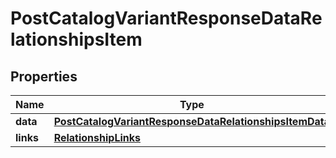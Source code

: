 # PostCatalogVariantResponseDataRelationshipsItem

## Properties
Name | Type | Description | Notes
------------ | ------------- | ------------- | -------------
**data** | [**PostCatalogVariantResponseDataRelationshipsItemData**](PostCatalogVariantResponseDataRelationshipsItemData.md) |  |  [optional]
**links** | [**RelationshipLinks**](RelationshipLinks.md) |  |  [optional]
